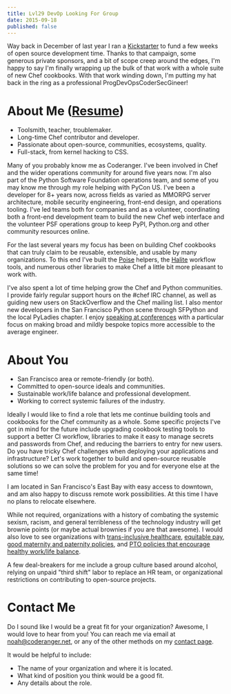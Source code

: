 ```yaml
---
title: Lvl29 DevOp Looking For Group
date: 2015-09-18
published: false
---
```


Way back in December of last year I ran a [Kickstarter](https://www.kickstarter.com/projects/coderanger/delightful-application-deployment-with-chef) to fund a few weeks of
open source development time. Thanks to that campaign, some generous private
sponsors, and a bit of scope creep around the edges, I'm happy to say I'm finally
wrapping up the bulk of that work with a whole suite of new Chef cookbooks. With
that work winding down, I'm putting my hat back in the ring as a professional
ProgDevOpsCoderSecGineer!

# About Me ([Resume](/resume/))

* Toolsmith, teacher, troublemaker.
* Long-time Chef contributor and developer.
* Passionate about open-source, communities, ecosystems, quality.
* Full-stack, from kernel hacking to CSS.

Many of you probably know me as Coderanger. I've been involved in Chef and the
wider operations community for around five years now. I'm also part of the
Python Software Foundation operations team, and some of you may know me through
my role helping with PyCon US. I've been a developer for 8+ years now, across
fields as varied as MMORPG server architecture, mobile security engineering,
front-end design, and operations tooling. I've led teams both for companies and
as a volunteer, coordinating both a front-end development team to build the
new Chef web interface and the volunteer PSF operations group to keep
PyPI, Python.org and other community resources online.

For the last several years my focus has been on building Chef cookbooks that
can truly claim to be reusable, extensible, and usable by many organizations.
To this end I've built the [Poise](https://github.com/poise/poise) helpers,
the [Halite](https://github.com/poise/halite) workflow tools, and numerous other
libraries to make Chef a little bit more pleasant to work with.

I've also spent a lot of time helping grow the Chef and Python communities. I
provide fairly regular support hours on the #chef IRC channel, as well as
guiding new users on StackOverflow and the Chef mailing list. I also mentor
new developers in the San Francisco Python scene through SFPython and the local
PyLadies chapter. I enjoy [speaking at conferences](/talks/) with a particular
focus on making broad and mildly bespoke topics more accessible to the average
engineer.

# About You

* San Francisco area or remote-friendly (or both).
* Committed to open-source ideals and communities.
* Sustainable work/life balance and professional development.
* Working to correct systemic failures of the industry.

Ideally I would like to find a role that lets me continue building tools and
cookbooks for the Chef community as a whole. Some specific projects I've got in
mind for the future include upgrading cookbook testing tools to support a better
CI workflow, libraries to make it easy to manage secrets and passwords from
Chef, and reducing the barriers to entry for new users. Do you have tricky Chef
challenges when deploying your applications and infrastructure? Let's work
together to build and open-source reusable solutions so we can solve the problem
for you and for everyone else at the same time!

I am located in San Francisco's East Bay with easy access to downtown, and am
also happy to discuss remote work possibilities. At this time I have no plans
to relocate elsewhere.

While not required, organizations with a history of combating the systemic
sexism, racism, and general terribleness of the technology industry will get
brownie points (or maybe actual brownies if you are that awesome). I would
also love to see organizations with [trans-inclusive healthcare](http://microactivism.wikia.com/wiki/Micro-Activism_Wiki),
[equitable pay](https://modelviewculture.com/news/lets-talk-about-pay), [good
maternity and paternity policies](https://www.youtube.com/watch?v=zIhKAQX5izw),
and [PTO policies that encourage healthy work/life balance](https://jacobian.org/writing/unlimited-vacation/).

A few deal-breakers for me include a group culture based around alcohol, relying
on unpaid "third shift" labor to replace an HR team, or organizational
restrictions on contributing to open-source projects.

# Contact Me

Do I sound like I would be a great fit for your organization? Awesome, I
would love to hear from you! You can reach me via email at <a href="&#x6d;&#97;&#x69;&#108;&#x74;&#111;&#x3a;&#110;&#111;&#x61;&#104;&#x40;&#x63;&#x6f;&#x64;&#101;&#114;&#x61;&#110;&#103;&#101;&#x72;&#46;&#110;&#x65;&#x74;">&#110;&#x6f;&#97;&#x68;&#x40;&#x63;&#111;&#100;&#101;&#x72;&#x61;&#x6e;&#x67;&#x65;&#114;&#46;&#110;&#x65;&#x74;</a>,
or any of the other methods on my [contact page](/contact/).

It would be helpful to include:

* The name of your organization and where it is located.
* What kind of position you think would be a good fit.
* Any details about the role.
